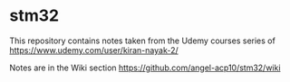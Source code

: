 # stm32
This repository contains notes taken from the Udemy courses series of https://www.udemy.com/user/kiran-nayak-2/

Notes are in the Wiki section https://github.com/angel-acp10/stm32/wiki
